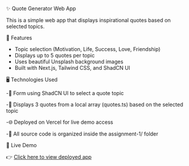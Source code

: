 ✨ Quote Generator Web App

This is a simple web app that displays inspirational quotes based on selected topics.

🚀 Features

- Topic selection (Motivation, Life, Success, Love, Friendship)
- Displays up to 5 quotes per topic
- Uses beautiful Unsplash background images
- Built with Next.js, Tailwind CSS, and ShadCN UI

🖥️ Technologies Used

  -🧾 Form using ShadCN UI to select a quote topic
  
  -💬 Displays 3 quotes from a local array (quotes.ts) based on the selected topic
  
  -🌐 Deployed on Vercel for live demo access
  
  -📁 All source code is organized inside the assignment-1/ folder

🔗 Live Demo

👉 [Click here to view deployed app](https://your-vercel-app.vercel.app)
